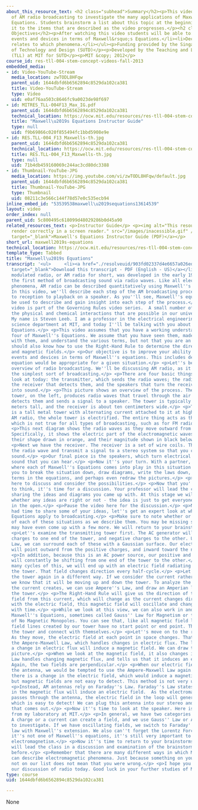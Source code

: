 ```yaml
---
about_this_resource_text: <h2 class="subhead">Summary</h2><p>This video uses the context
  of AM radio broadcasting to investigate the many applications of Maxwell&rsquo;s
  Equations. Students brainstorm a list about this topic at the beginning, and compare
  it to the items that are described as the video progresses.</p><h2 class="subhead">Learning
  Objectives</h2><p>After watching this video students will be able to:</p><ul><li>Describe
  events and devices in terms of Maxwell&rsquo;s Equations.</li><li>Decide which equation
  relates to which phenomena.</li></ul><p>Funding provided by the Singapore University
  of Technology and Design (SUTD)</p><p>Developed by the Teaching and Learning Laboratory
  (TLL) at MIT for SUTD</p><p>MIT &copy; 2012</p>
course_id: res-tll-004-stem-concept-videos-fall-2013
embedded_media:
- id: Video-YouTube-Stream
  media_location: zwTODL8HFqw
  parent_uid: 1644dbfd6b6562894c8529da102ca381
  title: Video-YouTube-Stream
  type: Video
  uid: e0af76aa503c8646fc9a0023de98f697
- id: MITRES_TLL-004F13_Max_IG.pdf
  parent_uid: 1644dbfd6b6562894c8529da102ca381
  technical_location: https://ocw.mit.edu/resources/res-tll-004-stem-concept-videos-fall-2013/videos/governing-rules/maxwell2019s-equations/MITRES_TLL-004F13_Max_IG.pdf
  title: "Maxwell\u2019s Equations Instructor Guide"
  type: null
  uid: f9b69866c020f855494fc1bbd5908e9e
- id: RES.TLL-004_F13_Maxwells-th.jpg
  parent_uid: 1644dbfd6b6562894c8529da102ca381
  technical_location: https://ocw.mit.edu/resources/res-tll-004-stem-concept-videos-fall-2013/videos/governing-rules/maxwell2019s-equations/RES.TLL-004_F13_Maxwells-th.jpg
  title: RES.TLL-004_F13_Maxwells-th.jpg
  type: null
  uid: 71b4db459160069c244ac3cd80dc3388
- id: Thumbnail-YouTube-JPG
  media_location: https://img.youtube.com/vi/zwTODL8HFqw/default.jpg
  parent_uid: 1644dbfd6b6562894c8529da102ca381
  title: Thumbnail-YouTube-JPG
  type: Thumbnail
  uid: 08211c3e566c144f78d57e0c535ecb94
inline_embed_id: "53539538maxwell\u2019sequations13614539"
layout: video
order_index: null
parent_uid: 5c800495c618099d48029286b0d45a90
related_resources_text: <p>Instructor Guide</p> <p><img alt="This resource may not
  render correctly in a screen reader." src="/images/inacessible.gif" /><a href="./resolveuid/f9b69866c020f855494fc1bbd5908e9e"
  target="_blank">Maxwell's Equations Instructor Guide (PDF)</a></p>
short_url: maxwell2019s-equations
technical_location: https://ocw.mit.edu/resources/res-tll-004-stem-concept-videos-fall-2013/videos/governing-rules/maxwell2019s-equations
template_type: Tabbed
title: "Maxwell\u2019s Equations"
transcript: '<ul>     <li><a href="./resolveuid/903fd02337d4e6657a026ed8d4bdfef5"
  target="_blank">Download this transcript - PDF (English - US)</a></li> </ul> <p>Amplitude
  modulated radio, or AM radio for short, was developed in the early 1900s and was
  the first method of broadcasting sound via radio waves. Like all electromagnetic
  phenomena, AM radio can be described quantitatively using Maxwell''s equations.
  In this video, we''ll describe each step of the AM broadcasting process, from transmission
  to reception to playback on a speaker. As you''ll see, Maxwell''s equations can
  be used to describe and gain insight into each step of the process.</p> <p>This
  video is part of the Governing Rules video series.  A small number of rules describe
  the physical and chemical interactions that are possible in our universe.</p> <p>Hello.
  My name is Steven Leeb. I am a professor in the electrical engineering and computer
  science department at MIT, and today I''ll be talking with you about Maxwell''s
  Equations.</p> <p>This video assumes that you have a working understanding of all
  four of Maxwell''s Equations. We assume that you have seen them, made calculations
  with them, and understand the various terms, but not that you are an expert. You
  should also know how to use the Right-Hand Rule to determine the direction of electric
  and magnetic fields.</p> <p>Our objective is to improve your ability to describe
  events and devices in terms of Maxwell''s equations. This includes deciding which
  equation would be appropriate for a given situation.</p> <p>Let''s begin with an
  overview of radio broadcasting. We''ll be discussing AM radio, as it is probably
  the simplest sort of broadcasting.</p> <p>There are four basic things we need to
  look at today: the transmitter, which sends the radio waves; the radio waves themselves;
  the receiver that detects them, and the speakers that turn the receiver''s signal
  into sound.</p> <p>This picture shows an overview of the process. The transmitting
  tower, on the left, produces radio waves that travel through the air until a receiver
  detects them and sends a signal to a speaker. The tower is typically about one hundred
  meters tall, and the receiver is about ten centimeters wide.</p> <p>The transmitter
  is a tall metal tower with alternating current attached to it at high voltage. In
  AM radio, the whole tower is electrified. The entire thing acts as the antenna,
  which is not true for all types of broadcasting, such as for FM radio or cell towers.</p>
  <p>This next diagram shows the radio waves as they move outward from the transmitter.
  Specifically, it shows the electric part of the electromagnetic waves. You can see
  their shape drawn in orange, and their magnitude shown in black below that.</p>
  <p>Next we have the receiver. The receiver is a set of wire coils. These detect
  the radio wave and transmit a signal to a stereo system so that you can hear the
  sound.</p> <p>Our final piece is the speakers, which turn electrical impulses into
  sound that you can hear.</p> <p>Now it''s your turn. With a partner, try to describe
  where each of Maxwell''s Equations comes into play in this situation. It may help
  you to break the situation down, draw diagrams, write the laws down, consider the
  terms in the equations, and perhaps even redraw the pictures.</p> <p>Pause the video
  here to discuss and consider the possibilities.</p> <p>Now that you''ve had time
  to think, it''s time for a discussion. Your professor will lead the class through
  sharing the ideas and diagrams you came up with. At this stage we will not be deciding
  whether any ideas are right or not - the idea is just to get everyone''s ideas out
  in the open.</p> <p>Pause the video here for the discussion.</p> <p>Now that you''ve
  had time to share some of your ideas, let''s get an expert look at where Maxwell''s
  Equations apply to broadcasting.</p> <p>Make sure to note whether or not you thought
  of each of these situations as we describe them. You may be missing some, or you
  may have even come up with a few more. We will return to your brainstorms in a minute.</p>
  <p>Let''s examine the transmitting tower first. The AC generator will drive positive
  charges to one end of the tower, and negative charges to the other. Using Gauss''
  Law, we can surround each of these with a Gaussian surface. Our electric field lines
  will point outward from the positive charges, and inward toward the negative charges.</p>
  <p>In addition, because this is an AC power source, our positive and negative charges
  will constantly be shifting from one end of the tower to the other.</p> <p>After
  many cycles of this, we will end up with an electric field radiating outward from
  the tower. That field changes direction every half-cycle.</p> <p>Let''s look at
  the tower again in a different way. If we consider the current rather than the charges,
  we know that it will be moving up and down the tower. To analyze the magnetic field
  the current creates, we can use Ampere''s Law, and draw an Amperian loop around
  the tower.</p> <p>The Right-Hand Rule will give us the direction of the magnetic
  field from this current, which will change as the current changes direction. As
  with the electric field, this magnetic field will oscillate and change direction
  with time.</p> <p>While we look at this view, we can also work in another one of
  Maxwell''s Equations, sometimes called Gauss'' Law for Magnetism or the Statement
  of No Magnetic Monopoles. You can see that, like all magnetic field lines, the magnetic
  field lines created by our tower have no start point or end point. They wrap around
  the tower and connect with themselves.</p> <p>Let''s move on to the radio waves.
  As they move, the electric field at each point in space changes. That leads us to
  the Ampere-Maxwell Law, which handles changes in electric flux. The law states that
  a change in electric flux will induce a magnetic field. We can draw that in on our
  picture.</p> <p>When we look at the magnetic field, it also changes in time. Faraday''s
  Law handles changing magnetic flux, and tells us that it induces an electric field.
  Again, the two fields are perpendicular.</p> <p>When our electric field reaches
  the antenna, we would be tempted to use the Ampere-Maxwell Law again. We know that
  there is a change in the electric field, which would induce a magnetic field...
  but magnetic fields are not easy to detect. This method is not very useful.</p>
  <p>Instead, AM antennas rely on Faraday''s Law. Faraday''s Law states that changes
  in the magnetic flux will induce an electric field.  As the electromagnetic wave
  passes through the antenna, the electric field in the loop will generate a current,
  which is easy to detect! We can plug this antenna into our stereo and hear the sound
  that comes out.</p> <p>Now it''s time to look at the speaker. Here is some video
  from my laboratory at MIT.</p> <p>In general, we have two categories to consider.
  A charge or a current can create a field, and we use Gauss'' Law or Ampere''s Law
  to investigate. If we have oscillating fields, we switch to Faraday''s Law or Ampere''s
  law with Maxwell''s extension. We also can''t forget the Lorentz Force Law. While
  it''s not one of Maxwell''s equations, it''s still very important to the study of
  electromagnetism.</p> <p>Now it''s time to return to your brainstorms. Your professor
  will lead the class in a discussion and examination of the brainstorms you presented
  before.</p> <p>Remember that there are many different ways in which Maxwell''s Equations
  can describe electromagnetic phenomena. Just because something on your list was
  not on our list does not mean that you were wrong.</p> <p>I hope you appreciated
  our discussion of radio today. Good luck in your further studies of Maxwell''s Equations.</p>'
type: course
uid: 1644dbfd6b6562894c8529da102ca381

---
```

None